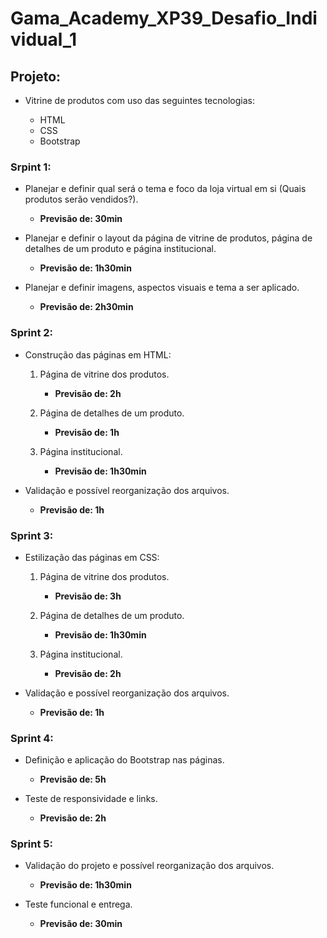 # Gama_Academy_XP39_Desafio_Individual_1

## Projeto:

- Vitrine de produtos com uso das seguintes tecnologias:

  - HTML
  - CSS
  - Bootstrap

### Srpint 1:

- Planejar e definir qual será o tema e foco da loja virtual em si (Quais produtos serão vendidos?).

    - **Previsão de: 30min**

- Planejar e definir o layout da página de vitrine de produtos, página de detalhes de um produto e página institucional.

    - **Previsão de: 1h30min**

- Planejar e definir imagens, aspectos visuais e tema a ser aplicado.

    - **Previsão de: 2h30min**

### Sprint 2:

- Construção das páginas em HTML:

  1. Página de vitrine dos produtos.
      - **Previsão de: 2h**

  2. Página de detalhes de um produto.
      - **Previsão de: 1h**

  3. Página institucional.
      - **Previsão de: 1h30min**

- Validação e possível reorganização dos arquivos.

    - **Previsão de: 1h**

### Sprint 3:

- Estilização das páginas em CSS:

  1. Página de vitrine dos produtos.
      - **Previsão de: 3h**

  2. Página de detalhes de um produto.
      - **Previsão de: 1h30min**

  3. Página institucional.
      - **Previsão de: 2h**

- Validação e possível reorganização dos arquivos.

    - **Previsão de: 1h**

### Sprint 4:

- Definição e aplicação do Bootstrap nas páginas.

    - **Previsão de: 5h**

- Teste de responsividade e links.

    - **Previsão de: 2h**

### Sprint 5:

- Validação do projeto e possível reorganização dos arquivos.

    - **Previsão de: 1h30min**

- Teste funcional e entrega.

    - **Previsão de: 30min**
